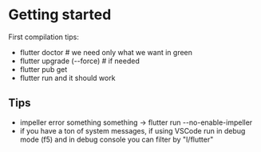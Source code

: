 # Getting started

First compilation tips:

- flutter doctor # we need only what we want in green
- flutter upgrade (--force) # if needed
- flutter pub get
- flutter run
and it should work

## Tips

- impeller error something something -> flutter run --no-enable-impeller
- if you have a ton of system messages, if using VSCode run in debug mode (f5) and in debug console you can filter by "I/flutter"
